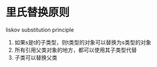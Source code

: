 # 里氏替换原则

liskov substitution principle


1. 如果s是t的子类型，则t类型的对象可以替换为s类型的对象
2. 所有引用父类对象的地方，都可以使用其子类型代替
3. 子类可以替换父类
